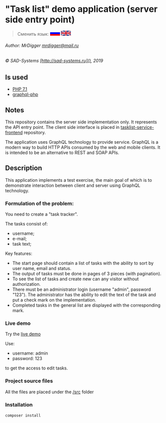 # "Task list" demo application (server side entry point)

> Сменить язык: [![Русский](docs/assets/images/ru.gif)](README.ru.md) [![English](docs/assets/images/en.gif)](README.md)

###### Author: MrDigger <mrdigger@mail.ru>
###### © SAD-Systems [http://sad-systems.ru](), 2019

## Is used

  * [PHP 7.1](https://www.php.net)
  * [graphql-php](https://webonyx.github.io/graphql-php/)
    
## Notes

This repository contains the server side implementation only. 
It represents the API entry point.
The client side interface is placed in [tasklist-service-frontend](https://github.com/sad-systems/example-tasklist-service-frontend)
repository.
 
The application uses GraphQL technology to provide service.
GraphQL is a modern way to build HTTP APIs consumed by the web and mobile clients. 
It is intended to be an alternative to REST and SOAP APIs.   
    
## Description

This application implements a test exercise, the main goal of which is to demonstrate
interaction between client and server using GraphQL technology.

### Formulation of the problem:

You need to create a "task tracker".

The tasks consist of:
- username;
- e-mail;
- task text;

Key features:
- The start page should contain a list of tasks with the ability to sort by user name, email and status.
- The output of tasks must be done in pages of 3 pieces (with pagination).
- To see the list of tasks and create new can any visitor without authorization.
- There must be an administrator login (username "admin", password "123").
The administrator has the ability to edit the text of the task and put a check mark on the implementation.
- Completed tasks in the general list are displayed with the corresponding mark.


### Live demo

Try the [live demo](http://tasklist.frontend.examples.sad-systems.ru/)
  
Use:
   
  * username: admin
  * password: 123
     
to get the access to edit tasks.
 
### Project source files

  All the files are placed under the [/src](./src) folder

### Installation

```
composer install
```